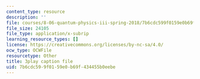 ```yaml
---
content_type: resource
description: ''
file: courses/8-06-quantum-physics-iii-spring-2018/7b6cdc599f0159e0b69f434455b0eebe_4BM58741VOg.vtt
file_size: 24105
file_type: application/x-subrip
learning_resource_types: []
license: https://creativecommons.org/licenses/by-nc-sa/4.0/
ocw_type: OCWFile
resourcetype: Other
title: 3play caption file
uid: 7b6cdc59-9f01-59e0-b69f-434455b0eebe
---
```

